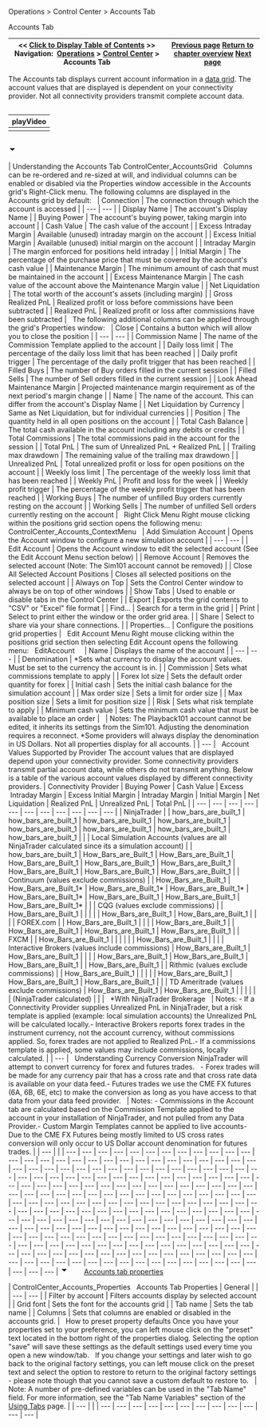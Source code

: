 ﻿
Operations \> Control Center \> Accounts Tab

Accounts Tab

| \<\< [Click to Display Table of Contents](accounts_tab.md) \>\> **Navigation:**     [Operations](operations.md) \> [Control Center](control_center.md) \> Accounts Tab | [Previous page](positions_tab.md) [Return to chapter overview](control_center.md) [Next page](log_tab2.md) |
| --- | --- |
The Accounts tab displays current account information in a [data grid](data_grids.md). The account values that are displayed is dependent on your connectivity provider. Not all connectivity providers transmit complete account data. 
## 

| playVideo |
| --- |
|  |
## 
![tog_minus](tog_minus.gif)

| Understanding the Accounts Tab ControlCenter_AccountsGrid   Columns can be re\-ordered and re\-sized at will, and individual columns can be enabled or disabled via the Properties window accessible in the Accounts grid's Right\-Click menu. The following columns are displayed in the Accounts grid by default:     | Connection | The connection through which the account is accessed | | --- | --- | | Display Name | The account's Display Name | | Buying Power | The account's buying power, taking margin into account | | Cash Value | The cash value of the account | | Excess Intraday Margin | Available (unused) intraday margin on the account | | Excess Initial Margin | Available (unused) initial margin on the account | | Intraday Margin | The margin enforced for positions held intraday | | Initial Margin | The percentage of the purchase price that must be covered by the account's cash value | | Maintenance Margin | The minimum amount of cash that must be maintained in the account | | Excess Maintenance Margin | The cash value of the account above the Maintenance Margin value | | Net Liquidation | The total worth of the account's assets (including margin) | | Gross Realized PnL | Realized profit or loss before commissions have been subtracted | | Realized PnL | Realized profit or loss after commissions have been subtracted |      The following additional columns can be applied through the grid's Properties window:     | Close | Contains a button which will allow you to close the position | | --- | --- | | Commission Name | The name of the Commission Template applied to the account | | Daily loss limit | The percentage of the daily loss limit that has been reached | | Daily profit trigger | The percentage of the daily profit trigger that has been reached | | Filled Buys | The number of Buy orders filled in the current session | | Filled Sells | The number of Sell orders filled in the current session | | Look Ahead Maintenance Margin | Projected maintenance margin requirement as of the next period's margin change | | Name | The name of the account. This can differ from the account's Display Name | | Net Liquidation by Currency | Same as Net Liquidation, but for individual currencies | | Position | The quantity held in all open positions on the account | | Total Cash Balance | The total cash available in the account including any debits or credits | | Total Commissions | The total commissions paid in the account for the session | | Total PnL | The sum of Unrealized PnL \+ Realized PnL | | Trailing max drawdown | The remaining value of the trailing max drawdown | | Unrealized PnL | Total unrealized profit or loss for open positions on the account | | Weekly loss limit | The percentage of the weekly loss limit that has been reached | | Weekly PnL | Profit and loss for the week | | Weekly profit trigger | The percentage of the weekly profit trigger that has been reached | | Working Buys | The number of unfilled Buy orders currently resting on the account | | Working Sells | The number of unfilled Sell orders currently resting on the account |      Right Click Menu Right mouse clicking within the positions grid section opens the following menu:   ControlCenter_Accounts_ContextMenu     | Add Simulation Account | Opens the Account window to configure a new simulation account | | --- | --- | | Edit Account | Opens the Account window to edit the selected account (See the Edit Account Menu section below) | | Remove Account | Removes the selected account (Note: The Sim101 account cannot be removed) | | Close All Selected Account Positions | Closes all selected positions on the selected account | | Always on Top | Sets the Control Center window to always be on top of other windows | | Show Tabs | Used to enable or disable tabs in the Control Center | | Export | Exports the grid contents to "CSV" or "Excel" file format | | Find... | Search for a term in the grid | | Print | Select to print either the window or the order grid area. | | Share | Select to share via your share connections. | | Properties... | Configure the positions grid properties |      Edit Account Menu Right mouse clicking within the positions grid section then selecting Edit Account opens the following menu:   EditAccount       | Name | Displays the name of the account | | --- | --- | | Denomination | \*Sets what currency to display the account values. Must be set to the currency the account is in. | | Commission | Sets what commissions template to apply | | Forex lot size | Sets the default order quantity for forex | | Initial cash | Sets the initial cash balance for the simulation account | | Max order size | Sets a limit for order size | | Max position size | Sets a limit for position size | | Risk | Sets what risk template to apply | | Minimum cash value | Sets the minimum cash value that must be available to place an order |        | Notes: The Playback101 account cannot be edited, it inherits its settings from the Sim101\. Adjusting the denomination requires a reconnect. \*Some providers will always display the denomination in US Dollars. Not all properties display for all accounts. | | --- |      Account Values Supported by Provider The account values that are displayed depend upon your connectivity provider. Some connectivity providers transmit partial account data, while others do not transmit anything. Below is a table of the various account values displayed by different connectivity providers.   | Connectivity Provider | Buying Power | Cash Value | Excess  Intraday Margin | Excess Initial Margin | Intraday Margin | Initial Margin | Net Liquidation | Realized PnL | Unrealized PnL | Total PnL | | --- | --- | --- | --- | --- | --- | --- | --- | --- | --- | --- | | NinjaTrader |  | how_bars_are_built_1 | how_bars_are_built_1 | how_bars_are_built_1 | how_bars_are_built_1 | how_bars_are_built_1 | how_bars_are_built_1 | how_bars_are_built_1 | how_bars_are_built_1 |  | | Local Simulation Accounts (values are all NinjaTrader calculated since its a simulation account) |  | how_bars_are_built_1 | How_Bars_are_Built_1 | How_Bars_are_Built_1 | How_Bars_are_Built_1 | How_Bars_are_Built_1 | How_Bars_are_Built_1 | How_Bars_are_Built_1 | How_Bars_are_Built_1 | How_Bars_are_Built_1 | | Continuum (values exclude commissions) |  | How_Bars_are_Built_1 | How_Bars_are_Built_1\* | How_Bars_are_Built_1\* | How_Bars_are_Built_1\* | How_Bars_are_Built_1\* | How_Bars_are_Built_1 | How_Bars_are_Built_1 | How_Bars_are_Built_1\* |  | | CQG (values exclude commissions) |  | How_Bars_are_Built_1 |  |  |  |  | How_Bars_are_Built_1 | How_Bars_are_Built_1 |  |  | | FOREX.com |  | How_Bars_are_Built_1 |  |  |  | How_Bars_are_Built_1 |  | How_Bars_are_Built_1 | How_Bars_are_Built_1 | How_Bars_are_Built_1 | | FXCM |  | How_Bars_are_Built_1 |  |  |  |  |  | How_Bars_are_Built_1 |  |  | | Interactive Brokers (values include commissions) | How_Bars_are_Built_1 | How_Bars_are_Built_1 |  |  |  | How_Bars_are_Built_1 | How_Bars_are_Built_1 | How_Bars_are_Built_1 |  | How_Bars_are_Built_1 | | Rithmic (values exclude commissions) |  | How_Bars_are_Built_1 |  |  |  |  | How_Bars_are_Built_1 | How_Bars_are_Built_1 | How_Bars_are_Built_1 |  | | TD Ameritrade (values exclude commissions) | How_Bars_are_Built_1 | How_Bars_are_Built_1 |  |  |  |  |  | (NinjaTrader calculated) |  |  |      \*With NinjaTrader Brokerage     | Notes:  - If a Connectivity Provider supplies Unrealized PnL in NinjaTrader, but a risk template is applied (example: local simulation accounts) the Unrealized PnL will be calculated locally.- Interactive Brokers reports forex trades in the instrument currency, not the account currency, without commissions applied. So, forex trades are not applied to Realized PnL.- If a commissions template is applied, some values may include commissions, locally calculated. | | --- |      Understanding Currency Conversion NinjaTrader will attempt to convert currency for forex and futures trades.    - Forex trades will be made for any currency pair that has a cross rate and that cross rate data is available on your data feed.- Futures trades we use the CME FX futures (6A, 6B, 6E, etc) to make the conversion as long as you have access to that data from your data feed provider.     | Notes:  - Commissions in the Account tab are calculated based on the Commission Template applied to the account in your installation of NinjaTrader, and not pulled from any Data Provider.- Custom Margin Templates cannot be applied to live accounts- Due to the CME FX Futures being mostly limited to US cross rates conversion will only occur to US Dollar account denomination for futures trades. | | --- | |
| --- | --- | --- | --- | --- | --- | --- | --- | --- | --- | --- | --- | --- | --- | --- | --- | --- | --- | --- | --- | --- | --- | --- | --- | --- | --- | --- | --- | --- | --- | --- | --- | --- | --- | --- | --- | --- | --- | --- | --- | --- | --- | --- | --- | --- | --- | --- | --- | --- | --- | --- | --- | --- | --- | --- | --- | --- | --- | --- | --- | --- | --- | --- | --- | --- | --- | --- | --- | --- | --- | --- | --- | --- | --- | --- | --- | --- | --- | --- | --- | --- | --- | --- | --- | --- | --- | --- | --- | --- | --- | --- | --- | --- | --- | --- | --- | --- | --- | --- | --- | --- | --- | --- | --- | --- | --- | --- | --- | --- | --- | --- | --- | --- | --- | --- | --- | --- | --- | --- | --- | --- | --- | --- | --- | --- | --- | --- | --- | --- | --- | --- | --- | --- | --- | --- | --- | --- | --- | --- | --- | --- | --- | --- | --- | --- | --- | --- | --- | --- | --- | --- | --- | --- | --- | --- | --- | --- | --- | --- | --- | --- | --- | --- | --- | --- | --- | --- | --- | --- | --- | --- | --- | --- | --- | --- | --- | --- | --- | --- | --- | --- | --- | --- | --- | --- | --- | --- | --- | --- | --- | --- | --- | --- | --- | --- | --- | --- | --- | --- | --- | --- | --- | --- | --- | --- | --- | --- | --- | --- | --- | --- | --- | --- | --- | --- | --- | --- | --- | --- | --- |
![tog_minus](tog_minus.gif)        [Accounts tab properties](javascript:HMToggle('toggle','AccountsTabProperties','AccountsTabProperties_ICON'))

| ControlCenter_Accounts_Properties   Accounts Tab Properties   | General |  | | --- | --- | | Filter by account | Filters accounts display by selected account | | Grid font | Sets the font for the accounts grid | | Tab name | Sets the tab name | | Columns | Sets that columns are enabled or disabled in the accounts grid. |      How to preset property defaults Once you have your properties set to your preference, you can left mouse click on the "preset" text located in the bottom right of the properties dialog. Selecting the option "save" will save these settings as the default settings used every time you open a new window/tab.   If you change your settings and later wish to go back to the original factory settings, you can left mouse click on the preset text and select the option to restore to return to the original factory settings \- please note though that you cannot save a custom default to restore to.     | Note: A number of pre\-defined variables can be used in the "Tab Name" field. For more information, see the "Tab Name Variables" section of the [Using Tabs](using_tabs.md) page. | | --- | |
| --- | --- | --- | --- | --- | --- | --- | --- | --- | --- | --- | --- |

